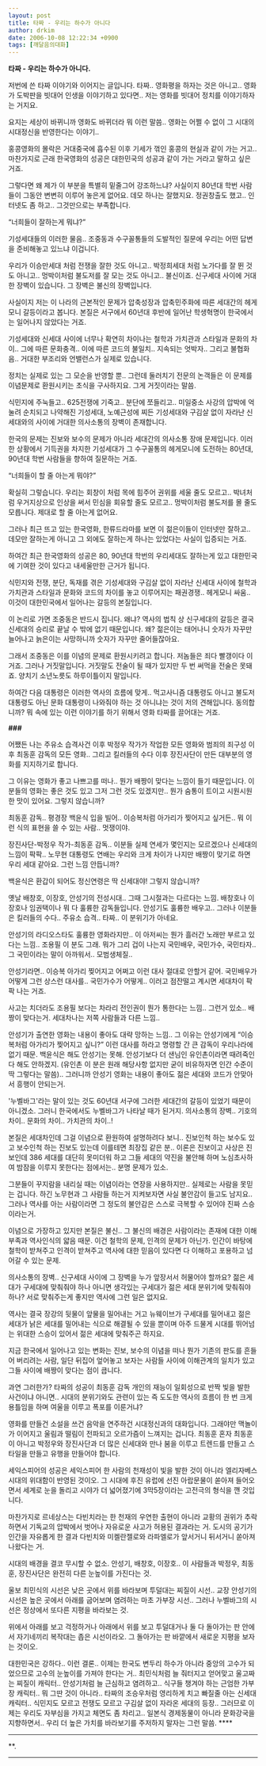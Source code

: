 ```yaml
---
layout: post
title: 타짜 - 우리는 하수가 아니다
author: drkim
date: 2006-10-08 12:22:34 +0900
tags: [깨달음의대화]
---
```

**타짜 - 우리는 하수가 아니다.**

저번에 쓴 타짜 이야기와 이어지는 글입니다. 타짜.. 영화평을 하자는 것은 아니고.. 영화가 도박판을 빗대어 인생을 이야기하고 있다면.. 저는 영화를 빗대어 정치를 이야기하자는 거지요.

요지는 세상이 바뀌니까 영화도 바뀌더라 뭐 이런 말씀.. 영화는 어쩔 수 없이 그 시대의 시대정신을 반영한다는 이야기.. 

홍콩영화의 몰락은 거대중국에 흡수된 이후 기세가 꺾인 홍콩의 현실과 같이 가는 거고.. 마찬가지로 근래 한국영화의 성공은 대한민국의 성공과 같이 가는 거라고 말하고 싶은 거죠.

그렇다면 왜 제가 이 부분을 특별히 밑줄그어 강조하느냐? 사실이지 80년대 학번 사람들이 그동안 변변히 이루어 놓은게 없어요. 데모 하나는 잘했지요. 정권창출도 했고.. 인터넷도 좀 하고.. 그것만으로는 부족합니다. 

“너희들이 잘하는게 뭐냐?”

기성세대들의 이러한 물음.. 조중동과 수구꼴통들의 도발적인 질문에 우리는 어떤 답변을 준비해놓고 있느냐 이겁니다. 

우리가 이승만세대 처럼 전쟁을 잘한 것도 아니고.. 박정희세대 처럼 노가다를 잘 뛴 것도 아니고.. 멍박이처럼 불도저를 잘 모는 것도 아니고.. 불신이죠. 신구세대 사이에 거대한 장벽이 있습니다. 그 장벽은 불신의 장벽입니다. 

사실이지 저는 이 나라의 근본적인 문제가 압축성장과 압축민주화에 따른 세대간의 헤게모니 갈등이라고 봅니다. 본질은 서구에서 60년대 후반에 일어난 학생혁명이 한국에서는 일어나지 않았다는 거죠.

기성세대와 신세대 사이에 너무나 확연히 차이나는 철학과 가치관과 스타일과 문화의 차이.. 그에 따른 문화충격.. 이에 따른 코드의 불일치.. 지속되는 엇박자.. 그리고 불협화음.. 거대한 부조리와 언밸런스가 실제로 있습니다. 

정치는 실제로 있는 그 모순을 반영할 뿐.. 그런데 둘러치기 전문의 논객들은 이 문제를 이념문제로 환원시키는 초식을 구사하지요. 그게 거짓이라는 말씀.

식민지에 주눅들고.. 625전쟁에 기죽고.. 분단에 쪼들리고.. 미일중소 사강의 압박에 억눌려 순치되고 나약해진 기성세대, 노예근성에 찌든 기성세대와 구김살 없이 자라난 신세대와의 사이에 거대한 의사소통의 장벽이 존재합니다. 

한국의 문제는 진보와 보수의 문제가 아니라 세대간의 의사소통 장애 문제입니다. 이러한 상황에서 기득권을 차지한 기성세대가 그 수구꼴통의 헤게모니에 도전하는 80년대, 90년대 학번 사람들을 향하여 질문하는 거죠.

“너희들이 할 줄 아는게 뭐야?” 

확실히 그렇습니다. 우리는 회창이 처럼 목에 힘주어 권위를 세울 줄도 모르고.. 박녀처럼 우거지상으로 인상을 써서 민심을 회유할 줄도 모르고.. 멍박이처럼 불도저를 몰 줄도 모릅니다. 제대로 할 줄 아는게 없어요.

그러나 최근 뜨고 있는 한국영화, 한류드라마를 보면 이 젊은이들이 인터넷만 잘하고.. 데모만 잘하는게 아니고 그 외에도 잘하는게 하나는 있었다는 사실이 입증되는 거죠. 

하여간 최근 한국영화의 성공은 80, 90년대 학번의 우리세대도 잘하는게 있고 대한민국에 기여한 것이 있다고 내세울만한 근거가 됩니다. 

식민지와 전쟁, 분단, 독재를 겪은 기성세대와 구김살 없이 자라난 신세대 사이에 철학과 가치관과 스타일과 문화와 코드의 차이를 놓고 이루어지는 패권경쟁.. 헤게모니 싸움.. 이것이 대한민국에서 일어나는 갈등의 본질입니다.

이 논리로 가면 조중동은 반드시 집니다. 왜냐? 역사의 법칙 상 신구세대의 갈등은 결국 신세대의 승리로 끝날 수 밖에 없기 때문입니다. 왜? 젊은이는 태어나니 숫자가 자꾸만 늘어나고 늙은이는 사망하니까 숫자가 자꾸만 줄어들잖아요.

그래서 조중동은 이를 이념의 문제로 환원시키려고 합니다. 저놈들은 죄다 빨갱이다 이거죠. 그러나 거짓말입니다. 거짓말도 전술이 될 때가 있지만 두 번 써먹을 전술은 못돼죠. 양치기 소년노릇도 하루이틀이지 말입니다. 

하여간 다음 대통령은 이러한 역사의 흐름에 맞게.. 먹고사니즘 대통령도 아니고 불도저 대통령도 아닌 문화 대통령이 나와줘야 하는 것 아니냐는 것이 저의 견해입니다. 동의합니까? 뭐 속에 있는 이런 이야기를 하기 위해서 영화 타짜를 끌어대는 거죠.

**###**

어쨌든 나는 주유소 습격사건 이후 박정우 작가가 작업한 모든 영화와 범죄의 죄구성 이후 최동훈 감독의 모든 영화.. 그리고 킬러들의 수다 이후 장진사단이 만든 대부분의 영화를 지지하기로 합니다. 

그 이유는 영화가 좋고 나쁘고를 떠나.. 뭔가 배짱이 맞다는 느낌이 들기 때문입니다. 이분들의 영화는 좋은 것도 있고 그저 그런 것도 있겠지만.. 뭔가 숨통이 트이고 시원시원한 맛이 있어요. 그렇지 않습니까?

최동훈 감독.. 평경장 백윤식 입을 빌어.. 이승복처럼 아가리가 찢어지고 싶거든.. 뭐 이런 식의 표현을 쓸 수 있는 사람.. 멋쟁이야. 

장진사단-박정우 작가-최동훈 감독.. 이분들 실제 연세가 몇인지는 모르겠으나 신세대의 느낌이 팍팍.. 노무현 대통령도 연배는 우리와 크게 차이가 나지만 배짱이 맞기로 하면 우리 세대 같아요. 그런 느낌 안듭니까?

백윤식은 환갑이 되어도 정신연령은 딱 신세대야! 그렇지 않습니까?

옛날 배창호, 이장호, 안성기의 전성시대.. 그때 그시절과는 다르다는 느낌. 배창호나 이장호나 임권택이나 뭐 다 훌륭한 감독들입니다. 안성기도 훌륭한 배우고.. 그러나 이분들은 킬러들의 수다.. 주유소 습격.. 타짜.. 이 분위기가 아네요.

안성기의 라디오스타도 훌륭한 영화라지만.. 이 아저씨는 뭔가 흘러간 노래만 부르고 있다는 느낌.. 조용필 이 분도 그래. 뭐가 그리 겁이 나는지 국민배우, 국민가수, 국민타자.. 그 국민이라는 말이 아까워서.. 모범생체질.. 

안성기라면.. 이승복 아가리 찢어지고 어쩌고 이런 대사 절대로 안할거 같어. 국민배우가 어떻게 그런 상스런 대사를.. 국민가수가 어떻게.. 이러고 점잔떨고 계시면 세대차이 팍팍 나는 거죠.

사고는 치더라도 조용필 보다는 차라리 전인권이 뭔가 통한다는 느낌.. 그런거 있소.. 배짱이 맞다는거. 세대차나는 저쪽 사람들과 다른 느낌.. 

안성기가 출연한 영화는 내용이 좋아도 대략 망하는 느낌.. 그 이유는 안성기에게 “이승복처럼 아가리가 찢어지고 싶니?” 이런 대사를 하라고 명령할 간 큰 감독이 우리나라에 없기 때문. 백윤식은 해도 안성기는 못해. 안성기보다 더 샌님인 유인촌이라면 때려죽인다 해도 안하겠지. (유인촌 이 분은 원래 해당사항 없지만 굳이 비유하자면 인간 수준이 딱 그렇다는 말씀).. 그러니까 안성기 영화는 내용이 좋아도 젊은 세대와 코드가 안맞아서 흥행이 안되는거.

'누벨바그'라는 말이 있는 것도 60년대 서구에 그러한 세대간의 갈등이 있었기 때문이 아니겠소. 그러니 한국에서도 누벨바그가 나타날 때가 된거지. 의사소통의 장벽.. 기호의 차이.. 문화의 차이.. 가치관의 차이..!

본질은 세대차인데 그걸 이념으로 환원하여 설명하려다 보니.. 진보인척 하는 보수도 있고 보수인척 하는 진보도 있는데 이를테면 최장집 같은 분.. 이론은 진보이고 사상은 진보인데 386 세대를 대단히 못미더워 하고 그들 세대의 약진을 불안해 하며 노심초사하여 밤잠을 이루지 못한다는 점에서는.. 분명 문제가 있소. 

그분들이 꾸지람을 내리실 때는 이념이라는 연장을 사용하지만.. 실제로는 사람을 못믿는 겁니다. 하긴 노무현과 그 사람들 하는거 지켜보자면 사실 불안감이 들고도 남지요.. 그러나 역사를 아는 사람이라면 그 정도의 불안감은 스스로 극복할 수 있어야 진짜 스승이라는거.

이념으로 가장하고 있지만 본질은 불신.. 그 불신의 배경은 사람이라는 존재에 대한 이해부족과 역사인식의 얇음 때문. 이건 철학의 문제, 인격의 문제가 아닌가. 인간이 바탕에 철학이 받쳐주고 인격이 받쳐주고 역사에 대한 믿음이 있다면 다 이해하고 포용하고 넘어갈 수 있는 문제.

의사소통의 장벽.. 신구세대 사이에 그 장벽을 누가 앞장서서 허물어야 할까요? 젊은 세대가 구세대에 맞춰줘야 하나 아니면 생각있는 구세대가 젊은 세대 분위기에 맞춰줘야 하나? 서로 맞춰주는게 좋지만 역사에 그런 일은 없지요.

역사는 결국 장강의 뒷물이 앞물을 밀어내는 거고 뉴웨이브가 구세대를 밀어내고 젊은 세대가 낡은 세대를 밀어내는 식으로 해결될 수 있을 뿐이며 아주 드물게 시대를 뛰어넘는 위대한 스승이 있어서 젊은 세대에 맞춰주곤 하지요. 

지금 한국에서 일어나고 있는 변화는 진보, 보수의 이념을 떠나 뭔가 기존의 판도를 흔들어 버리려는 사람, 일단 뒤집어 엎어놓고 보자는 사람들 사이에 이해관계의 일치가 있고 그들 사이에 배짱이 맞다는 점이 큽니다. 

과연 그러한가? 타짜의 성공이 최동훈 감독 개인의 재능이 일회성으로 반짝 빛을 발한 사건이냐 아니면.. 시대의 분위기와도 관련이 있는 즉 도도한 역사의 흐름이 한 번 크게 용틀임을 하며 여울을 이루고 폭포를 이룬거냐? 

영화를 만들건 소설을 쓰건 음악을 연주하건 시대정신과의 대화입니다. 그래야만 맥놀이가 이어지고 울림과 떨림이 전파되고 오르가즘이 느껴지는 겁니다. 최동훈 혼자 최동훈이 아니고 박정우와 장진사단과 더 많은 신세대와 만나 붐을 이루고 트렌드를 만들고 스타일을 만들고 유행을 만들어야 합니다. 

세익스피어의 성공은 세익스피어 한 사람의 천재성이 빛을 발한 것이 아니라 엘리자베스 시대의 위대함이 반영된 것이오. 그 시대에 후진 유럽에 선진 아랍문물이 쏟아져 들어오면서 세계로 눈을 돌리고 시야가 더 넓어졌기에 3막5장이라는 고전극의 형식을 깬 것입니다. 

마찬가지로 르네상스는 다빈치라는 한 천재의 우연한 출현이 아니라 교황의 권위가 추락하면서 기독교의 압박에서 벗어나 자유로운 사고가 허용된 결과라는 거. 도시의 공기가 인간을 자유롭게 한 결과 다빈치와 미켈란젤로와 라파엘로가 앞서거니 뒤서거니 쏟아져 나왔다는 거.

시대의 배경을 결코 무시할 수 없소. 안성기, 배창호, 이장호.. 이 사람들과 박정우, 최동훈, 장진사단은 완전히 다른 눈높이를 가진다는 것.

울보 최민식의 시선은 낮은 곳에서 위를 바라보며 투덜대는 찌질이 시선.. 교장 안성기의 시선은 높은 곳에서 아래를 굽어보며 염려하는 마초 가부장 시선.. 그러나 누벨바그의 시선은 정상에서 또다른 지평을 바라보는 것. 

위에서 아래를 보고 걱정하거나 아래에서 위를 보고 투덜대거나 둘 다 돌아가는 판 안에서 자기네끼리 복작대는 좁은 시선이라오. 그 돌아가는 판 바깥에서 새로운 지평을 보자는 것이오. 

대한민국은 강하다.. 이런 결론.. 이제는 한국도 변두리 하수가 아니라 중앙의 고수가 되었으므로 고수의 눈높이를 가져야 한다는 거.. 최민식처럼 늘 줘터지고 얻어맞고 울고짜는 찌질이 캐릭터.. 안성기처럼 늘 근심하고 염려하고.. 식구들 챙겨야 하는 근엄한 가부장 캐릭터.. 뭐 그딴 것이 아니라.. 타짜의 조승우처럼 영리하게 치고 빠질줄 아는 신세대 캐릭터.. 식민지도 모르고 전쟁도 모르고 구김살 없이 자라온 세대의 등장.. 그러므로 이제는 우리도 자부심을 가지고 체면도 좀 차리고.. 일본식 경제동물이 아니라 문화강국을 지향하면서.. 우리 더 높은 가치를 바라보기를 주저하지 말자는 그런 말씀. ****

********

**.  
******
